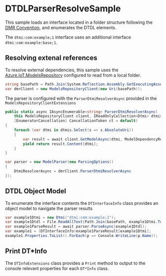 # DTDLParserResolveSample

This sample loads an interface located in a folder structure following the [DMR Convention](https://github.com/Azure/iot-plugandplay-models-tools/wiki/Resolution-Convention), and enumerates the DTDL elements.

The `dtmi:com:example;1` interface uses an additional interface `dtmi:com:example:base;1`. 

## Resolving extenal references

To resolve external dependencies, this sample uses the [Azure.IoT.ModelsRepository](https://www.nuget.org/packages/Azure.IoT.ModelsRepository) configured to read from a local folder.

```cs
string basePath = Path.Join(System.Reflection.Assembly.GetExecutingAssembly().Location + @"./../../../../");
var dmrClient = new ModelsRepositoryClient(new Uri(basePath));
```

The parser is configured with the `ParserDtmiResolverAsync` provided in the `ModelsRepositoryClientExtensions`

```cs
public static async IAsyncEnumerable<string> ParserDtmiResolverAsync(
    this ModelsRepositoryClient client, IReadOnlyCollection<Dtmi> dtmis,
    [EnumeratorCancellation] CancellationToken ct = default)
{
    foreach (var dtmi in dtmis.Select(s => s.AbsoluteUri))
    {
        var result = await client.GetModelAsync(dtmi, ModelDependencyResolution.Disabled, ct);
        yield return result.Content[dtmi];
    }
}
```

```cs
var parser = new ModelParser(new ParsingOptions()
{
    DtmiResolverAsync = dmrClient.ParserDtmiResolverAsync
});
```

## DTDL Object Model

To enumerate the interface contents the `DTInterfaceInfo` class provides an object model to navigate the parser results

```cs
var example1Dtmi = new Dtmi("dtmi:com:example;1");
var example1Dtdl = File.ReadAllText(Path.Join(basePath, example1Dtmi.ToPath()));
var example1ParseResult = await parser.ParseAsync(example1Dtdl);
var example1 = (DTInterfaceInfo)example1ParseResult[example1Dtmi];
example1.Properties.ToList().ForEach(p => Console.WriteLine(p.Name));
```

## Print DT*Info 

The `DTInfoExtensions` class provides a `Print` method to output to the console relevant properties for each `DT*Info` class.

